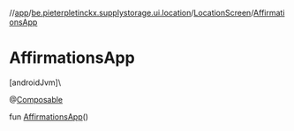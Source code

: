 //[app](../../../index.md)/[be.pieterpletinckx.supplystorage.ui.location](../index.md)/[LocationScreen](index.md)/[AffirmationsApp](-affirmations-app.md)

# AffirmationsApp

[androidJvm]\

@[Composable](https://developer.android.com/reference/kotlin/androidx/compose/runtime/Composable.html)

fun [AffirmationsApp](-affirmations-app.md)()
